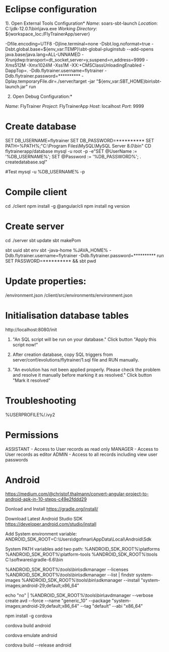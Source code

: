 # Eclipse configuration

1). Open External Tools Configuration*
*Name*: soars-sbt-launch
*Location*: C:\jdk-12.0.1\bin\java.exe
*Working Directory*: ${workspace_loc:/FlyTrainerApp/server}

-Dfile.encoding=UTF8 
-Djline.terminal=none 
-Dsbt.log.noformat=true 
-Dsbt.global.base=${env_var:TEMP}\sbt-global-pluginstub --add-opens java.base/java.lang=ALL-UNNAMED -Xrunjdwp:transport=dt_socket,server=y,suspend=n,address=9999 -Xms512M -Xmx1024M -Xss1M -XX:+CMSClassUnloadingEnabled 
-DappTop=. 
-Ddb.flytrainer.username=flytrainer
-Ddb.flytrainer.password=**********
-Dplay.temporaryFile.dir=./server/target -jar "${env_var:SBT_HOME}bin\sbt-launch.jar" run

2) Open Debug Configuration:*

*Name*: FlyTrainer
*Project*: FlyTrainerApp
*Host*: localhost
*Port*: 9999


# Create database
SET DB_USERNAME=flytrainer
SET DB_PASSWORD=**********
SET PATH=%PATH%;"C:\Program Files\MySQL\MySQL Server 8.0\bin"
CD flytrainerapp/database
mysql -u root -p -e"SET @UserName := '%DB_USERNAME%'; SET @Password := '%DB_PASSWORD%'; \. createdatabase.sql"

#Test
mysql -u %DB_USERNAME% -p

# Compile client
cd ./client
npm install -g @angular/cli
npm install
ng version

# Create server
cd ./server
sbt update
sbt makePom

sbt uuid
sbt env
sbt -java-home %JAVA_HOME% -Ddb.flytrainer.username=flytrainer -Ddb.flytrainer.password=********** run
SET PASSWORD=********** && sbt pwd

# Update properties:
/environment.json
/client/src/environments/environment.json


# Initialisation database tables
http://localhost:8080/init

1. "An SQL script will be run on your database."
Click button "Apply this script now!"

2. After creation database, copy SQL triggers from server/conf/evolutions/flytrainer/1.sql file and RUN manually. 

3. "An evolution has not been applied properly. Please check the problem and resolve it manually before marking it as resolved."
Click button "Mark it resolved"

# Troubleshooting 
%USERPROFILE%/.ivy2


# Permissions 
ASSISTANT - Access to User records as read only
MANAGER - Access to User records as editor
ADMIN - Access to all records including view user passwords


# Android
https://medium.com/@christof.thalmann/convert-angular-project-to-android-apk-in-10-steps-c49e2fddd29

Donload and Install https://gradle.org/install/

Download Latest Android Studio SDK https://developer.android.com/studio/install

Add System environment variable:
ANDROID_SDK_ROOT=C:\Users\dgofman\AppData\Local\Android\Sdk

System PATH variables add two path:
%ANDROID_SDK_ROOT%\platforms
%ANDROID_SDK_ROOT%\platform-tools
%ANDROID_SDK_ROOT%\tools
C:\softwares\gradle-6.6\bin

%ANDROID_SDK_ROOT%\tools\bin\sdkmanager --licenses
%ANDROID_SDK_ROOT%\tools\bin\sdkmanager --list | findstr system-images
%ANDROID_SDK_ROOT%\tools\bin\sdkmanager --install "system-images;android-29;default;x86_64"

echo "no" | %ANDROID_SDK_ROOT%\tools\bin\avdmanager --verbose create avd --force --name "generic_10" --package "system-images;android-29;default;x86_64" --tag "default" --abi "x86_64"

npm install -g cordova

cordova build android

cordova emulate android

cordova build --release android
